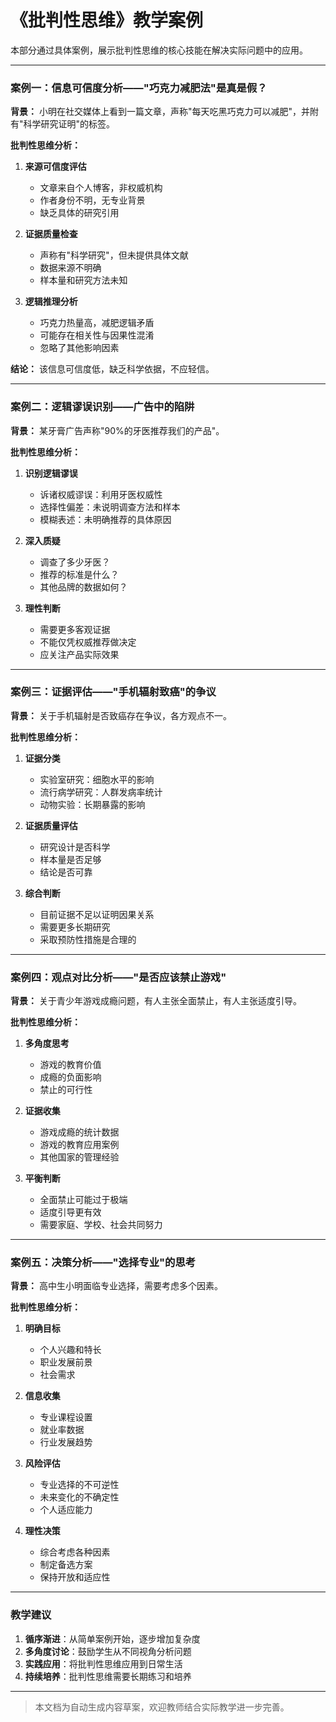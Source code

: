 # 《批判性思维》教学案例

本部分通过具体案例，展示批判性思维的核心技能在解决实际问题中的应用。

---

### 案例一：信息可信度分析——"巧克力减肥法"是真是假？

**背景：** 小明在社交媒体上看到一篇文章，声称"每天吃黑巧克力可以减肥"，并附有"科学研究证明"的标签。

**批判性思维分析：**

1. **来源可信度评估**
   - 文章来自个人博客，非权威机构
   - 作者身份不明，无专业背景
   - 缺乏具体的研究引用

2. **证据质量检查**
   - 声称有"科学研究"，但未提供具体文献
   - 数据来源不明确
   - 样本量和研究方法未知

3. **逻辑推理分析**
   - 巧克力热量高，减肥逻辑矛盾
   - 可能存在相关性与因果性混淆
   - 忽略了其他影响因素

**结论：** 该信息可信度低，缺乏科学依据，不应轻信。

---

### 案例二：逻辑谬误识别——广告中的陷阱

**背景：** 某牙膏广告声称"90%的牙医推荐我们的产品"。

**批判性思维分析：**

1. **识别逻辑谬误**
   - 诉诸权威谬误：利用牙医权威性
   - 选择性偏差：未说明调查方法和样本
   - 模糊表述：未明确推荐的具体原因

2. **深入质疑**
   - 调查了多少牙医？
   - 推荐的标准是什么？
   - 其他品牌的数据如何？

3. **理性判断**
   - 需要更多客观证据
   - 不能仅凭权威推荐做决定
   - 应关注产品实际效果

---

### 案例三：证据评估——"手机辐射致癌"的争议

**背景：** 关于手机辐射是否致癌存在争议，各方观点不一。

**批判性思维分析：**

1. **证据分类**
   - 实验室研究：细胞水平的影响
   - 流行病学研究：人群发病率统计
   - 动物实验：长期暴露的影响

2. **证据质量评估**
   - 研究设计是否科学
   - 样本量是否足够
   - 结论是否可靠

3. **综合判断**
   - 目前证据不足以证明因果关系
   - 需要更多长期研究
   - 采取预防性措施是合理的

---

### 案例四：观点对比分析——"是否应该禁止游戏"

**背景：** 关于青少年游戏成瘾问题，有人主张全面禁止，有人主张适度引导。

**批判性思维分析：**

1. **多角度思考**
   - 游戏的教育价值
   - 成瘾的负面影响
   - 禁止的可行性

2. **证据收集**
   - 游戏成瘾的统计数据
   - 游戏的教育应用案例
   - 其他国家的管理经验

3. **平衡判断**
   - 全面禁止可能过于极端
   - 适度引导更有效
   - 需要家庭、学校、社会共同努力

---

### 案例五：决策分析——"选择专业"的思考

**背景：** 高中生小明面临专业选择，需要考虑多个因素。

**批判性思维分析：**

1. **明确目标**
   - 个人兴趣和特长
   - 职业发展前景
   - 社会需求

2. **信息收集**
   - 专业课程设置
   - 就业率数据
   - 行业发展趋势

3. **风险评估**
   - 专业选择的不可逆性
   - 未来变化的不确定性
   - 个人适应能力

4. **理性决策**
   - 综合考虑各种因素
   - 制定备选方案
   - 保持开放和适应性

---

### 教学建议

1. **循序渐进**：从简单案例开始，逐步增加复杂度
2. **多角度讨论**：鼓励学生从不同视角分析问题
3. **实践应用**：将批判性思维应用到日常生活
4. **持续培养**：批判性思维需要长期练习和培养

---

> 本文档为自动生成内容草案，欢迎教师结合实际教学进一步完善。
